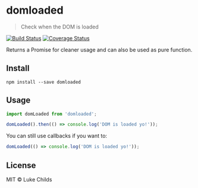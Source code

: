 # domloaded

> Check when the DOM is loaded

[![Build Status](https://travis-ci.org/lukechilds/domloaded.svg?branch=master)](https://travis-ci.org/lukechilds/domloaded) [![Coverage Status](https://coveralls.io/repos/github/lukechilds/domloaded/badge.svg?branch=master)](https://coveralls.io/github/lukechilds/domloaded?branch=master)

Returns a Promise for cleaner usage and can also be used as pure function.

## Install

```shell
npm install --save domloaded
```

## Usage

```js
import domLoaded from 'domloaded';

domLoaded().then(() => console.log('DOM is loaded yo!'));
```

You can still use callbacks if you want to:

```js
domLoaded(() => console.log('DOM is loaded yo!'));
```

## License

MIT © Luke Childs

